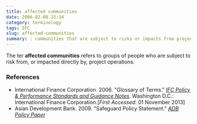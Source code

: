 ```yaml
---
title: affected communities
date: 2006-02-08 15:34
category: terminology
tags: IFC
slug: affected-communities
summary: : communities that are subject to risks or impacts from project operations
---
```


The ter **affected communities** refers to groups of people who are subject to risk from, or impacted directly by, project operations.


### References

* <ref>International Finance Corporation. 2006. "Glossary of Terms." *[IFC Policy & Performance Standards and Guidance Notes](http://www.ifc.org/wps/wcm/connect/9a9464804885598c8364d36a6515bb18/Glossary%2Bof%2BTerms.pdf?MOD=AJPERES&attachment=true&id=1322803900995)*. Washington D.C.: International Finance Corporation.[*First Accessed*: 01 November 2013]<ref>
* <ref>Asian Development Bank. 2009. "Safeguard Policy Statement." *[ADB Policy Paper](http://www.adb.org/sites/default/files/institutional-document/32056/safeguard-policy-statement-june2009.pdf)*</ref>
